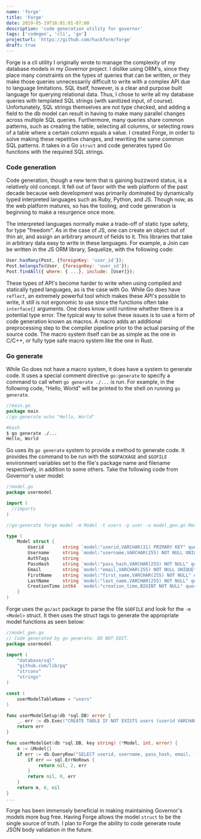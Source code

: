 ```yaml
---
name: 'forge'
title: 'Forge'
date: 2019-05-19T16:01:01-07:00
description: 'code generation utility for governor'
tags: ['codegen', 'cli', 'go']
projecturl: 'https://github.com/hackform/forge'
draft: true
---
```


Forge is a cli utility I originally wrote to manage the complexity of my
database models in my Governor project. I dislike using ORM's, since they place
many constraints on the types of queries that can be written, or they make
those queries unnecessarily difficult to write with a complex API due to
language limitations. SQL itself, however, is a clear and purpose built
language for querying relational data. Thus, I chose to write all my database
queries with templated SQL strings (with sanitized input, of course).
Unfortunately, SQL strings themselves are not type checked, and adding a field
to the db model can result in having to make many parallel changes across
multiple SQL queries. Furthermore, many queries share common patterns, such as
creating the table, selecting all columns, or selecting rows of a table where a
certain column equals a value. I created Forge, in order to solve making these
repetitive changes, and rewriting the same common SQL patterns. It takes in a
Go `struct` and code generates typed Go functions with the required SQL
strings.

### Code generation

Code generation, though a new term that is gaining buzzword status, is a
relatively old concept. It fell out of favor with the web platform of the past
decade because web development was primarily dominated by dynamically typed
interpreted languages such as Ruby, Python, and JS. Though now, as the web
platform matures, so has the tooling, and code generation is beginning to make
a resurgence once more.

The interpreted languages normally make a trade-off of static type safety, for
type "freedom". As in the case of JS, one can create an object out of thin air,
and assign an arbitrary amount of fields to it. This libraries that take in
arbitrary data easy to write in these languages. For example, a Join can be
written in the JS ORM library, Sequelize, with the following code:

```js
User.hasMany(Post, {foreignKey: 'user_id'});
Post.belongsTo(User, {foreignKey: 'user_id'});
Post.findAll({ where: { ...}, include: [User]});
```

These types of API's become harder to write when using compiled and statically
typed languages, as is the case with Go. While Go does have `reflect`, an
extremely powerful tool which makes these API's possible to write, it still is
not ergonomic to use since the functions often take `interface{}` arguments.
One does know until runtime whether there is a potential type error. The
typical way to solve these issues is to use a form of code generation known as
macros. A macro adds an additional preprocessing step to the compiler pipeline
prior to the actual parsing of the source code. The macro system itself can be
as simple as the one in C/C++, or fully type safe macro system like the one in
Rust.

### Go generate

While Go does not have a macro system, it does have a system to generate code.
It uses a special comment directive `go:generate` to specify a command to call
when `go generate ./...` is run. For example, in the following code, "Hello,
World" will be printed to the shell on running `go generate`.

```go
//main.go
package main
//go:generate echo "Hello, World"
```

```bash
#bash
$ go generate ./...
Hello, World
```

Go uses its `go generate` system to provide a method to generate code. It
provides the command to be run with the `$GOPACKAGE` and `$GOFILE` environment
variables set to the file's package name and filename respectively, in addition
to some others. Take the following code from Governor's user model:

```go
//model.go
package usermodel

import (
  //imports
)

//go:generate forge model -m Model -t users -p user -o model_gen.go Model Info

type (
	Model struct {
		Userid       string `model:"userid,VARCHAR(31) PRIMARY KEY" query:"userid"`
		Username     string `model:"username,VARCHAR(255) NOT NULL UNIQUE" query:"username,get"`
		AuthTags     string
		PassHash     string `model:"pass_hash,VARCHAR(255) NOT NULL" query:"pass_hash"`
		Email        string `model:"email,VARCHAR(255) NOT NULL UNIQUE" query:"email,get"`
		FirstName    string `model:"first_name,VARCHAR(255) NOT NULL" query:"first_name"`
		LastName     string `model:"last_name,VARCHAR(255) NOT NULL" query:"last_name"`
		CreationTime int64  `model:"creation_time,BIGINT NOT NULL" query:"creation_time"`
	}
)
```

Forge uses the `go/ast` package to parse the file `$GOFILE` and look for the
`-m <Model>` struct. It then uses the struct tags to generate the appropriate model functions as seen below:

```go
//model_gen.go
// Code generated by go generate. DO NOT EDIT.
package usermodel

import (
	"database/sql"
	"github.com/lib/pq"
	"strconv"
	"strings"
)

const (
	userModelTableName = "users"
)

func userModelSetup(db *sql.DB) error {
	_, err := db.Exec("CREATE TABLE IF NOT EXISTS users (userid VARCHAR(31) PRIMARY KEY, username VARCHAR(255) NOT NULL UNIQUE, pass_hash VARCHAR(255) NOT NULL, email VARCHAR(255) NOT NULL UNIQUE, first_name VARCHAR(255) NOT NULL, last_name VARCHAR(255) NOT NULL, creation_time BIGINT NOT NULL);")
	return err
}

func userModelGet(db *sql.DB, key string) (*Model, int, error) {
	m := &Model{}
	if err := db.QueryRow("SELECT userid, username, pass_hash, email, first_name, last_name, creation_time FROM users WHERE userid = $1;", key).Scan(&m.Userid, &m.Username, &m.PassHash, &m.Email, &m.FirstName, &m.LastName, &m.CreationTime); err != nil {
		if err == sql.ErrNoRows {
			return nil, 2, err
		}
		return nil, 0, err
	}
	return m, 0, nil
}
...
```

Forge has been immensely beneficial in making maintaining Governor's models
more bug free. Having Forge allows the model `struct` to be the single source
of truth. I plan to Forge the ability to code generate route JSON body
validation in the future.
